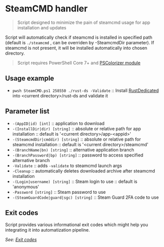 # SteamCMD handler

> Script designed to minimize the pain of steamcmd usage for app installation and updates

Script will automatically check if steamcmd is installed in specified path (default is `./steamcmd` , can be overriden by -SteamcmdDir parameter). If steamcmd is not present, it will be installed automatically into chosen directory.

> Script requires PowerShell Core 7+ and [PSColorizer module][pscolorizer]

## Usage example

  - `pwsh SteamCMD.ps1 258550 ./rust-ds -Validate` :: Install [RustDedicated][rust_ds_guide] into \<current directory>/rust-ds and validate it

## Parameter list

  - `-(AppID|id) [int]` :: application to download
  - `-(InstallDir|dir) [string]` :: absolute or relative path for app installation :: default is '\<current directory>/app-\<appid>'
  - `-(SteamcmdDir|cmddir) [string]` :: absolute or relative path for steamcmd installation :: default is '\<current directory>/steamcmd'
  - `-(BranchName|bn) [string]` :: alternative application branch
  - `-(BranchPassword|bp) [string]` :: password to access specified alternative branch
  - `-Validate` :: adds `-validate` to steamcmd launch args
  - `-Cleanup` :: automatically deletes downloaded archive after steamcmd installation
  - `-(Login|username) [string]` :: Steam login to use :: default is 'anonymous'
  - `-Password [string]` :: Steam password to use
  - `-(SteamGuardCode|guard|sgc) [string]` :: Steam Guard 2FA code to use

## Exit codes

Script provides various informational exit codes which might help you integrating it into automatization pipeline.

*See: [Exit codes](exitcodes.yml)*

[rust_ds_guide]: https://developer.valvesoftware.com/wiki/Rust_Dedicated_Server
[pscolorizer]: https://www.powershellgallery.com/packages/PSColorizer/1.0.0

